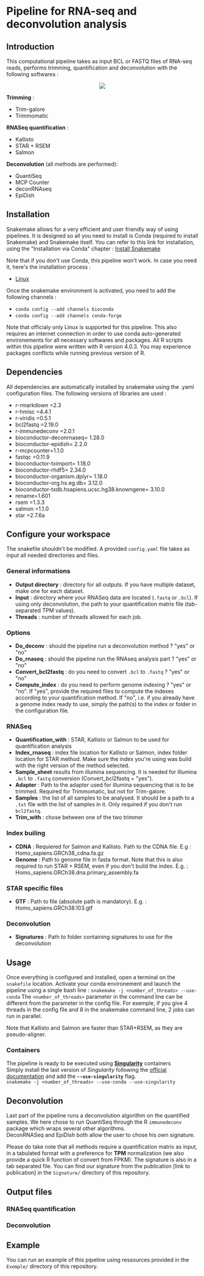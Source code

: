 # Pipeline for RNA-seq and deconvolution analysis

## Introduction

This computational pipeline takes as input BCL or FASTQ files of RNA-seq reads, performs trimming, quantification and deconvolution with the following softwares :
<p align="center">
  <img src="/diagram2.png?raw=true" />
</p>

**Trimming** : 
* Trim-galore
* Trimmomatic

**RNASeq quantification** :
* Kallisto
* STAR + RSEM
* Salmon

**Deconvolution** (all methods are performed):
* QuantiSeq
* MCP Counter
* deconRNAseq
* EpiDish



## Installation

Snakemake allows for a very efficient and user friendly way of using pipelines. It is designed so all you need to install is Conda (required to install Snakemake) and Snakemake itself.
You can refer to this link for installation, using the "Installation via Conda" chapter : [Install Snakemake](https://snakemake.readthedocs.io/en/stable/getting_started/installation.html)

Note that if you don't use Conda, this pipeline won't work. In case you need it, here's the installation process :
* [Linux](https://docs.conda.io/projects/conda/en/latest/user-guide/install/linux.html)

Once the snakemake environment is activated, you need to add the following channels :
* `conda config --add channels bioconda`
* `conda config --add channels conda-forge`

Note that officialy only Linux is supported for this pipeline. This also requires an internet connection in order to use conda auto-generated environements for all necessary softwares and packages.
All R scripts within this pipeline were written with R version 4.0.3. You may experience packages conflicts while running previous version of R.

## Dependencies
All dependencies are automatically installed by snakemake using the .yaml configuration files. The following versions of libraries are used : 
* r-rmarkdown =2.3
* r-hmisc =4.4.1
* r-viridis =0.5.1
* bcl2fastq =2.19.0
* r-immunedeconv =2.0.1
* bioconductor-deconrnaseq= 1.28.0
* bioconductor-epidish= 2.2.0
* r-mcpcounter=1.1.0
* fastqc =0.11.9
* bioconductor-tximport= 1.18.0
* bioconductor-rhdf5= 2.34.0
* bioconductor-organism.dplyr= 1.18.0
* bioconductor-org.hs.eg.db= 3.12.0
* bioconductor-txdb.hsapiens.ucsc.hg38.knowngene= 3.10.0
* rename=1.601
* rsem =1.3.3
* salmon =1.1.0
* star =2.7.6a

## Configure your workspace
The snakefile shouldn't be modified. A provided `config.yaml` file takes as input all needed directories and files.

### General informations
 * **Output directory** : directory for all outputs. If you have multiple dataset, make one for each dataset.
 * **Input** : directory where your RNASeq data are located (`.fastq` or `.bcl`). If using only deconvolution, the path to your quantification matrix file (tab-separated TPM values).
 * **Threads** : number of threads allowed for each job.

### Options 
 * **Do_deconv** : should the pipeline run a deconvolution method ? "yes" or "no"
 * **Do_rnaseq** : should the pipeline run the RNAseq analysis part ? "yes" or "no"
 * **Convert_bcl2fastq** : do you need to convert `.bcl` to `.fastq` ? "yes" or "no"
 * **Compute_index** : do you need to perform genome indexing ? "yes" or "no". If "yes", provide the required files to compute the indexes according to your quantification method. If "no", i.e. if you already have a genome index ready to use, simply the path(s) to the index or folder in the configuration file. 

### RNASeq
 * **Quantification_with** : STAR, Kallisto or Salmon to be used for quantification analysis
 * **Index_rnaseq** : index file location for Kallisto or Salmon, index folder location for STAR method. Make sure the index you're using was build with the right version of the method selected.
 * **Sample_sheet** results from illumina sequencing. It is needed for Illumina `.bcl` to `.fastq` conversion (Convert_bcl2fastq = "yes").
 * **Adapter** : Path to the adapter used for illumina sequencing that is to be trimmed. Required for Trimmomatic, but not for Trim-galore.
 * **Samples** : the list of all samples to be analysed. It should be a path to a `.txt` file with the list of samples in it. Only required if you don't run `bcl2fastq`.
  * **Trim_with** : chose between one of the two trimmer 
 
 ### Index builing
 * **CDNA** : Requiered for Salmon and Kallisto. Path to the CDNA file. E.g : Homo_sapiens.GRCh38_cdna.fa.gz
 * **Genome** : Path to genome file in fasta format. Note that this is also required to run STAR + RSEM, even if you don't build the index. E.g. : Homo_sapiens.GRCh38.dna.primary_assembly.fa
 
 ### STAR specific files
 * **GTF** : Path to file (absolute path is mandatory). E.g. : Homo_sapiens.GRCh38.103.gtf
 
### Deconvolution 
 * **Signatures** : Path to folder containing signatures to use for the deconvolution
 


## Usage
Once everything is configured and installed, open a terminal on the `snakefile` location.
Activate your conda environement and launch the pipeline using a single bash line :
`snakemake -j <number_of_threads> --use-conda`
The `<number_of_threads>` parameter in the command line can be different from the parameter in the config file. For exemple, if you give 4 threads in the config file and 8 in the snakemake command line, 2 jobs can run in parallel. 

Note that Kallisto and Salmon are faster than STAR+RSEM, as they are pseudo-aligner.

### Containers
The pipeline is ready to be executed using **[Singularity](https://sylabs.io/singularity/)** containers\
Simply install the last version of _Singularity_ following the [official documentation](https://sylabs.io/guides/3.6/user-guide/quick_start.html#quick-installation-steps) and add the **`--use-singularity`** flag.\
`snakemake -j <number_of_threads> --use-conda --use-singularity`

## Deconvolution
Last part of the pipeline runs a deconvolution algorithm on the quantified samples. 
We here chose to run QuantiSeq through the R `immunedeconv` package which wraps several other algorithms.\
DeconRNASeq and EpiDish both allow the user to chose his own signature. 

Please do take note that all methods require a quantification matrix as input, in a tabulated format with a preference for **TPM** normalization (we also provide a quick R function of convert from FPKM). The signature is also in a tab separated file. You can find our signature from the publication [link to publication] in the `Signature/` directory of this repository.

## Output files
### RNASeq quantification
### Deconvolution

## Example
You can run an example of this pipeline using ressources provided in the `Exemple/` directory of this repository.
